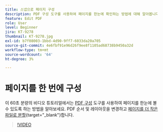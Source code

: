 ```yaml
---
title: 스냅으로 페이지 구성
description: PDF 구성 도구를 사용하여 페이지를 한눈에 확인하는 방법에 대해 알아봅니다
feature: Edit PDF
role: User
level: Beginner
jira: KT-9278
thumbnail: KT-9278.jpg
exl-id: b7f08003-1bbd-4d90-9ff7-6033da20a705
source-git-commit: 4e6fbf91e96d26f9ee8f1105ad68738b9450a32d
workflow-type: tm+mt
source-wordcount: '64'
ht-degree: 3%

---
```


# 페이지를 한 번에 구성

이 60초 분량의 비디오 튜토리얼에서는 [PDF 구성](https://www.adobe.com/kr/acrobat/online/rearrange-pdf.html) 도구를 사용하여 페이지를 한눈에 볼 수 있도록 하는 방법을 알아보세요. PDF 순서 및 레이아웃을 변경하고 [페이지를 더 작은 파일로 분할](https://www.adobe.com/kr/acrobat/online/split-pdf.html){target="_blank"}합니다.

>[!VIDEO](https://video.tv.adobe.com/v/338278?quality=12&learn=on&hidetitle=true)
